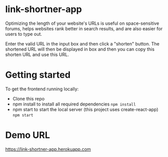 # link-shortner-app
Optimizing the length of your website's URLs is useful on space-sensitive forums, helps websites rank better in search results, and are also easier for users to type out.

Enter the valid URL in the input box and then click a "shorten" button. The shortened URL will then be displayed in box and then you can copy this shorten URL and use this URL.

# Getting started

To get the frontend running locally:

- Clone this repo
- npm install to install all required dependencies `npm install`
- npm start to start the local server (this project uses create-react-app) `npm start`

# Demo URL
https://link-shortner-app.herokuapp.com


